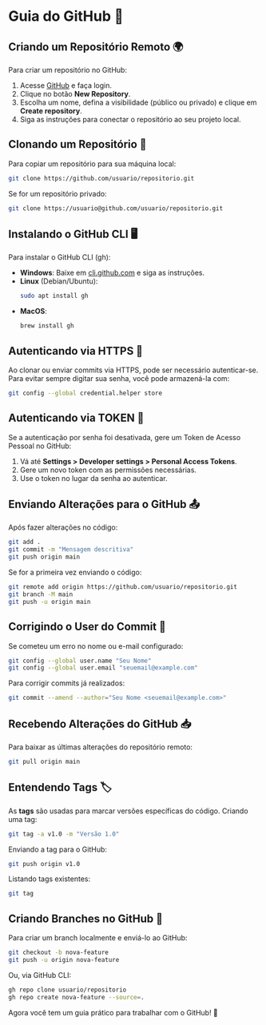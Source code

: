 # Guia do GitHub 🚀

## Criando um Repositório Remoto 🌍
Para criar um repositório no GitHub:
1. Acesse [GitHub](https://github.com) e faça login.
2. Clique no botão **New Repository**.
3. Escolha um nome, defina a visibilidade (público ou privado) e clique em **Create repository**.
4. Siga as instruções para conectar o repositório ao seu projeto local.

## Clonando um Repositório 🔄
Para copiar um repositório para sua máquina local:
```sh
git clone https://github.com/usuario/repositorio.git
```
Se for um repositório privado:
```sh
git clone https://usuario@github.com/usuario/repositorio.git
```

## Instalando o GitHub CLI 🖥️
Para instalar o GitHub CLI (gh):
- **Windows**: Baixe em [cli.github.com](https://cli.github.com/) e siga as instruções.
- **Linux** (Debian/Ubuntu):
  ```sh
  sudo apt install gh
  ```
- **MacOS**:
  ```sh
  brew install gh
  ```

## Autenticando via HTTPS 🔑
Ao clonar ou enviar commits via HTTPS, pode ser necessário autenticar-se. Para evitar sempre digitar sua senha, você pode armazená-la com:
```sh
git config --global credential.helper store
```

## Autenticando via TOKEN 🔐
Se a autenticação por senha foi desativada, gere um Token de Acesso Pessoal no GitHub:
1. Vá até **Settings > Developer settings > Personal Access Tokens**.
2. Gere um novo token com as permissões necessárias.
3. Use o token no lugar da senha ao autenticar.

## Enviando Alterações para o GitHub 📤
Após fazer alterações no código:
```sh
git add .
git commit -m "Mensagem descritiva"
git push origin main
```
Se for a primeira vez enviando o código:
```sh
git remote add origin https://github.com/usuario/repositorio.git
git branch -M main
git push -u origin main
```

## Corrigindo o User do Commit 👤
Se cometeu um erro no nome ou e-mail configurado:
```sh
git config --global user.name "Seu Nome"
git config --global user.email "seuemail@example.com"
```
Para corrigir commits já realizados:
```sh
git commit --amend --author="Seu Nome <seuemail@example.com>"
```

## Recebendo Alterações do GitHub 📥
Para baixar as últimas alterações do repositório remoto:
```sh
git pull origin main
```

## Entendendo Tags 🏷️
As **tags** são usadas para marcar versões específicas do código.
Criando uma tag:
```sh
git tag -a v1.0 -m "Versão 1.0"
```
Enviando a tag para o GitHub:
```sh
git push origin v1.0
```
Listando tags existentes:
```sh
git tag
```

## Criando Branches no GitHub 🌿
Para criar um branch localmente e enviá-lo ao GitHub:
```sh
git checkout -b nova-feature
git push -u origin nova-feature
```
Ou, via GitHub CLI:
```sh
gh repo clone usuario/repositorio
gh repo create nova-feature --source=.
```

Agora você tem um guia prático para trabalhar com o GitHub! 🚀


